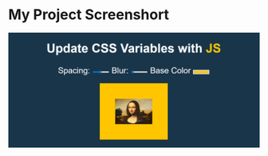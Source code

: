 # My Project Screenshort 

![image](/Project%203(%20CSS%20Variable)/project-screenshorts/image.png) 